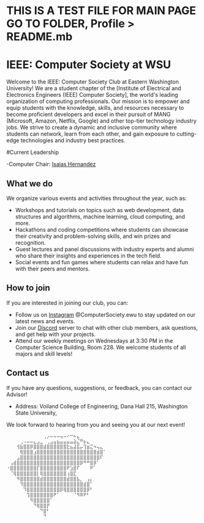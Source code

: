 # THIS IS A TEST FILE FOR MAIN PAGE GO TO FOLDER, Profile > README.mb

# IEEE: Computer Society at WSU

Welcome to the IEEE: Computer Society Club at Eastern Washington University! We are a student chapter of the [Institute of Electrical and Electronics Engineers (IEEE) Computer Society], the world's leading organization of computing professionals. Our mission is to empower and equip students with the knowledge, skills, and resources necessary to become proficient developers and excel in their pursuit of MANG (Microsoft, Amazon, Netflix, Google) and other top-tier technology industry jobs. We strive to create a dynamic and inclusive community where students can network, learn from each other, and gain exposure to cutting-edge technologies and industry best practices.

#Current Leadership

-Computer Chair: [Isaias Hernandez](https://github.com/Cool-Coder174)


## What we do

We organize various events and activities throughout the year, such as:

- Workshops and tutorials on topics such as web development, data structures and algorithms, machine learning, cloud computing, and more.
- Hackathons and coding competitions where students can showcase their creativity and problem-solving skills, and win prizes and recognition.
- Guest lectures and panel discussions with industry experts and alumni who share their insights and experiences in the tech field.
- Social events and fun games where students can relax and have fun with their peers and mentors.

## How to join

If you are interested in joining our club, you can:

- Follow us on [Instagram](https://www.instagram.com/computersociety.wsu/?igshid=MzMyNGUyNmU2YQ%3D%3D&utm_source=qr) @ComputerSociety.ewu to stay updated on our latest news and events.
- Join our [Discord](https://discord.com/invite/UPDgrGdpxp) server to chat with other club members, ask questions, and get help with your projects.
- Attend our weekly meetings on Wednesdays at 3:30 PM in the Computer Science Building, Room 228. We welcome students of all majors and skill levels!

## Contact us

If you have any questions, suggestions, or feedback, you can contact our Advisor!
- Address: Voiland College of Engineering, Dana Hall 215, Washington State University,

We look forward to hearing from you and seeing you at our next event!

```
⠀⠀⠀⠀⠀⠀⠀⠀⠀⠀⠀⢀⡠⠤⠤⠤⢤⠤⠔⠒⠦⣄⠀⠀⠀⠀⠀⠀⠀⠀
⠀⠀⠀⠀⢀⠠⠤⠤⣄⣠⣀⠀⢀⣠⣤⣦⣤⣤⣤⣤⣵⣌⠛⡦⣄⠀⠀⠀⠀⠀
⠀⠀⠀⢺⣷⣿⣿⡿⣿⣿⣿⣾⣿⣿⣿⣿⣿⣿⣗⣦⣼⣯⡤⢹⣶⣍⠲⢤⣄⠀
⠀⠀⠀⠀⢿⣿⣿⣿⣰⣿⣿⣿⣿⣿⣿⣿⣿⣿⣿⣿⣿⣿⣿⣿⣿⣿⣿⣾⣿⠁
⠀⠀⠀⣠⣿⣿⣿⣿⣿⣿⣿⣿⣿⣿⣿⣿⣿⣿⣿⣿⣿⣿⣿⣿⣿⣿⣿⣿⠏⠀
⠀⢠⣾⣿⣿⣿⣿⣿⣿⣿⣿⣿⣿⣿⣿⣿⣿⣿⣿⣿⣿⣿⡿⠛⠛⣿⡿⠁⠀⠀
⠐⣿⣿⣿⣿⣿⣿⣿⣿⡏⣿⣿⣿⣿⣿⣿⣿⣿⠟⣱⣿⠏⠀⠀⠀⠟⠁⠀⠀⠀
⠀⠈⢿⣿⣿⣿⣿⣿⣿⡇⢿⣿⣿⣿⣿⣿⣿⣿⢰⣿⣏⠀⠀⠀⠀⠀⠀⠀⠀⠀
⠀⠀⠀⠻⣿⣿⣿⣿⣿⣿⣾⣿⣿⣿⣿⣿⣿⣿⣾⣿⣿⣧⡀⠀⢠⡄⠀⠀⠀⠀
⠀⠀⠀⠀⠹⣿⣿⣿⣿⣿⣿⣿⣿⣿⣿⣿⣿⣿⣿⣿⣿⣿⣿⣾⣿⠁⠀⠀⠀⠀
⠀⠀⠀⠀⠀⠹⣿⣿⣿⣿⣿⣿⣿⣿⣿⣿⡿⢿⣿⣿⣿⣿⣿⣿⡿⠃⠀⠀⠀⠀
⠀⠀⠀⠀⠀⠀⢹⣿⣿⣿⣿⣿⣿⣿⠟⠁⠀⠀⠀⠀⠈⠻⠿⠟⠃⠀⠀⠀⠀⠀
⠀⠀⠀⠀⠀⠀⠀⠻⣿⣿⣿⣿⣿⠁⠀⠀⠀⠀⠀⠀⠀⠀⠀⠀⠀⠀⠀⠀⠀⠀
⠀⠀⠀⠀⠀⠀⠀⠀⠙⢿⣿⣿⡟⠀⠀⠀⠀⠀⠀⠀⠀⠀⠀⠀⠀⠀⠀⠀⠀⠀
⠀⠀⠀⠀⠀⠀⠀⠀⠀⠀⠙⣿⠃⠀⠀⠀⠀⠀⠀⠀⠀⠀⠀⠀⠀⠀⠀⠀⠀⠀
⠀⠀⠀⠀⠀⠀⠀⠀⠀⠀⠀⠙⠀⠀⠀⠀⠀⠀⠀⠀⠀⠀⠀⠀⠀⠀⠀⠀⠀⠀
